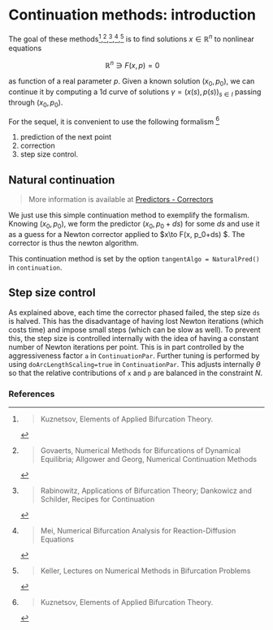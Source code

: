 # Continuation methods: introduction

The goal of these methods[^Kuz],[^Govaerts],[^Rabinowitz],[^Mei],[^Keller] is to find solutions $x\in\mathbb R^n$ to nonlinear equations

$$\mathbb R^n\ni F(x,p) = 0 \quad\tag{E}$$

as function of a real parameter $p$. Given a known solution $(x_0,p_0)$, we can continue it by computing a 1d curve of solutions $\gamma = (x(s),p(s))_{s\in I}$ passing through $(x_0,p_0)$.

For the sequel, it is convenient to use the following formalism [^Kuz]

1. prediction of the next point
2. correction
3. step size control.


## Natural continuation

> More information is available at [Predictors - Correctors](@ref)

We just use this simple continuation method to exemplify the  formalism.
Knowing $(x_0, p_0)$, we form the predictor $(x_0, p_0+ds)$ for some $ds$ and use it as a guess for a Newton corrector applied to $x\to F(x, p_0+ds)	$. The corrector is thus the newton algorithm.

This continuation method is set by the option `tangentAlgo = NaturalPred()` in `continuation`.

## Step size control

As explained above, each time the corrector phased failed, the step size ``ds`` is halved. This has the disadvantage of having lost Newton iterations (which costs time) and impose small steps (which can be slow as well). To prevent this, the step size is controlled internally with the idea of having a constant number of Newton iterations per point. This is in part controlled by the aggressiveness factor `a` in `ContinuationPar`. Further tuning is performed by using `doArcLengthScaling=true` in `ContinuationPar`. This adjusts internally $\theta$ so that the relative contributions of ``x`` and ``p`` are balanced in the constraint $N$.


### References

[^Kuz]:> Kuznetsov, Elements of Applied Bifurcation Theory.

[^Govaerts]:> Govaerts, Numerical Methods for Bifurcations of Dynamical Equilibria; Allgower and Georg, Numerical Continuation Methods

[^Rabinowitz]:> Rabinowitz, Applications of Bifurcation Theory; Dankowicz and Schilder, Recipes for Continuation

[^Mei]:> Mei, Numerical Bifurcation Analysis for Reaction-Diffusion Equations

[^Keller]:> Keller, Lectures on Numerical Methods in Bifurcation Problems
